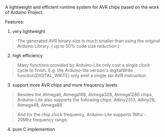 A lightweight and efficient runtime system for AVR chips based on the work of Arduino Project.

Features:

1. very lightweight
> The generated AVR binary size is much smaller than using the original Arduino Library. ( up to 50% code size reduction )

2. high efficiency
> Many functions provided by Arduino-Lite only cost a single clock cycle to finish. E.g. the Arduino-lite version's digitalWrite function(DIGITAL\_WRITE) only emit a single sbi AVR instruction.

3. support more AVR chips and more frequency levels
> Besides the Atmega8, Atmega168, Atmega328, Atmega1280 chips, Arduino-Lite also supports the following chips:
> Attiny2313, Attiny26, Atmega48, Atmega88

> And for the chip clock frequency, Arduino-Lite supports 1Mhz - 20Mhz frequency range.

4. pure C implemention
